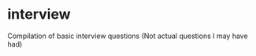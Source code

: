 interview
=========

Compilation of basic interview questions (Not actual questions I may have had)
